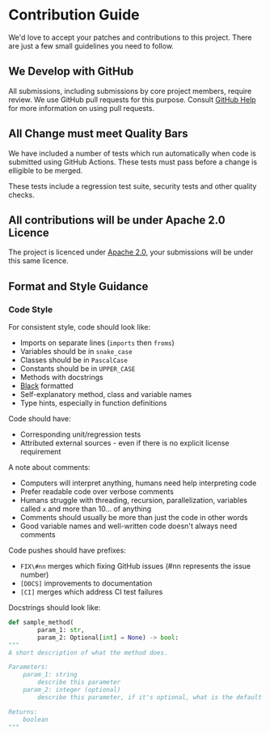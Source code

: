 # Contribution Guide

We'd love to accept your patches and contributions to this project. There are just a few small guidelines you need to follow.

## We Develop with GitHub

All submissions, including submissions by core project members, require review. We use GitHub pull requests for this purpose. Consult [GitHub Help](https://docs.github.com/en/github/collaborating-with-issues-and-pull-requests/about-pull-requests) for more information on using pull requests.

## All Change must meet Quality Bars

We have included a number of tests which run automatically when code is submitted using GitHub Actions. These tests must pass before a change is elligible to be merged.

These tests include a regression test suite, security tests and other quality checks.

## All contributions will be under Apache 2.0 Licence

The project is licenced under [Apache 2.0](https://github.com/mabel-dev/opteryx/blob/main/LICENSE), your submissions will be under this same licence.

## Format and Style Guidance

### Code Style

For consistent style, code should look like:

- Imports on separate lines (`imports` then `froms`)
- Variables should be in `snake_case`
- Classes should be in `PascalCase`
- Constants should be in `UPPER_CASE`
- Methods with docstrings
- [Black](https://github.com/psf/black) formatted
- Self-explanatory method, class and variable names
- Type hints, especially in function definitions

Code should have:
- Corresponding unit/regression tests
- Attributed external sources - even if there is no explicit license requirement

A note about comments:
- Computers will interpret anything, humans need help interpreting code
- Prefer readable code over verbose comments
- Humans struggle with threading, recursion, parallelization, variables called `x` and more than 10... of anything
- Comments should usually be more than just the code in other words
- Good variable names and well-written code doesn't always need comments

Code pushes should have prefixes:
- `FIX\#nn` merges which fixing GitHub issues (#nn represents the issue number)
- `[DOCS]` improvements to documentation
- `[CI]` merges which address CI test failures

Docstrings should look like:
~~~python
def sample_method(
        param_1: str,
        param_2: Optional[int] = None) -> bool:
"""
A short description of what the method does.

Parameters:
    param_1: string
        describe this parameter
    param_2: integer (optional)
        describe this parameter, if it's optional, what is the default

Returns:
    boolean
"""
~~~
